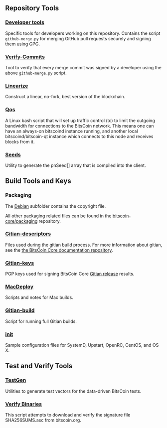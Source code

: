 Repository Tools
---------------------

### [Developer tools](/contrib/devtools) ###
Specific tools for developers working on this repository.
Contains the script `github-merge.py` for merging GitHub pull requests securely and signing them using GPG.

### [Verify-Commits](/contrib/verify-commits) ###
Tool to verify that every merge commit was signed by a developer using the above `github-merge.py` script.

### [Linearize](/contrib/linearize) ###
Construct a linear, no-fork, best version of the blockchain.

### [Qos](/contrib/qos) ###

A Linux bash script that will set up traffic control (tc) to limit the outgoing bandwidth for connections to the BitsCoin network. This means one can have an always-on bitscoind instance running, and another local bitscoind/bitscoin-qt instance which connects to this node and receives blocks from it.

### [Seeds](/contrib/seeds) ###
Utility to generate the pnSeed[] array that is compiled into the client.

Build Tools and Keys
---------------------

### Packaging ###
The [Debian](/contrib/debian) subfolder contains the copyright file.

All other packaging related files can be found in the [bitscoin-core/packaging](https://github.com/bitscoin-core/packaging) repository.

### [Gitian-descriptors](/contrib/gitian-descriptors) ###
Files used during the gitian build process. For more information about gitian, see the [the BitsCoin Core documentation repository](https://github.com/bitscoin-core/docs).

### [Gitian-keys](/contrib/gitian-keys)
PGP keys used for signing BitsCoin Core [Gitian release](/doc/release-process.md) results.

### [MacDeploy](/contrib/macdeploy) ###
Scripts and notes for Mac builds. 

### [Gitian-build](/contrib/gitian-build.py) ###
Script for running full Gitian builds.

### [init](/contrib/init) ###
Sample configuration files for SystemD, Upstart, OpenRC, CentOS, and OS X.

Test and Verify Tools 
---------------------

### [TestGen](/contrib/testgen) ###
Utilities to generate test vectors for the data-driven BitsCoin tests.

### [Verify Binaries](/contrib/verifybinaries) ###
This script attempts to download and verify the signature file SHA256SUMS.asc from bitscoin.org.
